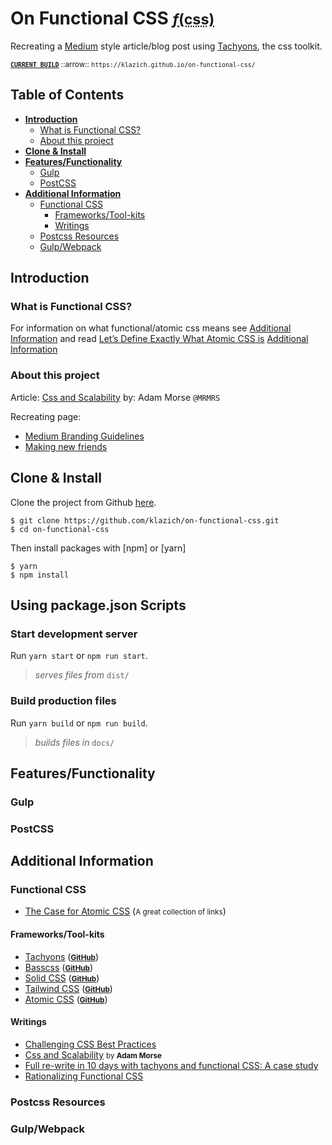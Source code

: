 # On Functional CSS <small><abbr title="Functional CSS">*f*(css)</abbr></small>

Recreating a [Medium](https://medium.com/) style article/blog post using [Tachyons](http://tachyons.io/), the css toolkit.

<small>[**`CURRENT BUILD`**](https://klazich.github.io/on-functional-css/) ::arrow:: `https://klazich.github.io/on-functional-css/`</small>

## Table of Contents

- [**Introduction**](#introduction)
  - [What is Functional CSS?](#what-is-functional-css)
  - [About this project](#about-this-project)
- [**Clone & Install**](#clone-install)
- [**Features/Functionality**](#featuresfunctionality)
  - [Gulp](#gulp)
  - [PostCSS](#postcss)
- [**Additional Information**](#additional-information)
  - [Functional CSS](#functional-css)
    - [Frameworks/Tool-kits](#frameworkstool-kits)
    - [Writings](#writings)
  - [Postcss Resources](#postcss-resources)
  - [Gulp/Webpack](#gulpwebpack)


## Introduction

### What is Functional CSS?

For information on what functional/atomic css means see [Additional Information](#additional-information)
and read [Let’s Define Exactly What Atomic CSS is](https://css-tricks.com/lets-define-exactly-atomic-css/)
[Additional Information](#additional-information)

### About this project

Article: [Css and Scalability](http://mrmrs.github.io/writing/2016/03/24/scalable-css/)
by: Adam Morse `@MRMRS`

Recreating page:
- [Medium Branding Guidelines](https://medium.design/logos-and-brand-guidelines-f1a01a733592)
- [Making new friends](https://medium.design/making-new-friends-601525dbf5a8)


## Clone & Install

Clone the project from Github [here](https://github.com/klazich/on-functional-css).
```Shell
$ git clone https://github.com/klazich/on-functional-css.git
$ cd on-functional-css
```

Then install packages with [npm] or [yarn]
```Shell
$ yarn
$ npm install
```

## Using package.json Scripts

### Start development server
Run `yarn start` or `npm run start`.
> *serves files from* `dist/`


### Build production files
Run `yarn build` or `npm run build`.
> *builds files in* `docs/`

## Features/Functionality

### Gulp

### PostCSS


## Additional Information

### Functional CSS
- [The Case for Atomic CSS](https://johnpolacek.github.io/the-case-for-atomic-css/) (<small>A great collection of links</small>)

#### Frameworks/Tool-kits
- [Tachyons](http://tachyons.io/)          (<small>[**GitHub**](https://github.com/tachyons-css/tachyons/)</small>)
- [Basscss](http://basscss.com/)           (<small>[**GitHub**](https://github.com/basscss/basscss/)</small>)
- [Solid CSS](https://solid.buzzfeed.com/) (<small>[**GitHub**](https://github.com/buzzfeed/solid)</small>)
- [Tailwind CSS](https://tailwindcss.com/) (<small>[**GitHub**](https://github.com/tailwindcss/tailwindcss)</small>)
- [Atomic CSS](https://acss.io/)           (<small>[**GitHub**](https://github.com/acss-io/atomizer)</small>)

#### Writings
- [Challenging CSS Best Practices](https://www.smashingmagazine.com/2013/10/challenging-css-best-practices-atomic-approach/)
- [Css and Scalability](http://mrmrs.github.io/writing/2016/03/24/scalable-css/) <small>by **Adam Morse**</small>
- [Full re-write in 10 days with tachyons and functional CSS: A case study](https://hackernoon.com/full-re-write-with-tachyons-and-functional-css-a-case-study-part-1-635ccb5fb00b)
- [Rationalizing Functional CSS](https://marcelosomers.com/writing/rationalizing-functional-css/)

### Postcss Resources

### Gulp/Webpack